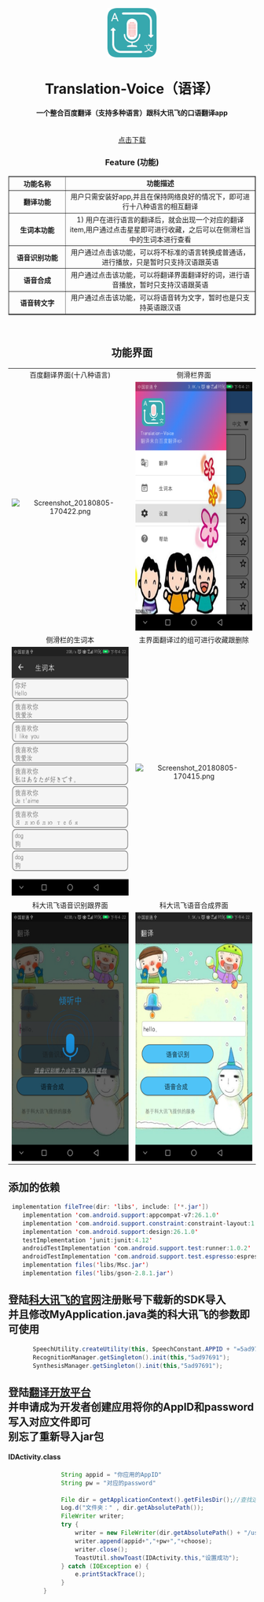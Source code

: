 <div align="center">
<img src="https://github.com/wanghao15536870732/Translation-Voice/blob/master/logo_t.png" height="100px" width="100px"/>
 
<h1>  Translation-Voice（语译） </h1>

#### 一个整合百度翻译（支持多种语言）跟科大讯飞的口语翻译app
<br />
<a href="https://github.com/wanghao15536870732/Translation-Voice/blob/master/app-release.apk?raw=true">点击下载</a>

<br />

### Feature (功能)

<table border="1px solid green" style="border-collapse: collapse" cellpadding="15">
        <tr>
            <th width="100px">功能名称</th>
            <td align="center"><strong>功能描述</strong></td>
        </tr>
        <tr>
            <th>翻译功能</th>
            <td align="center">用户只需安装好app,并且在保持网络良好的情况下，即可进行十八种语言的相互翻译</td>
        </tr>
        <tr>
            <th>生词本功能</th>
            <td align="center">1) 用户在进行语言的翻译后，就会出现一个对应的翻译item,用户通过点击星星即可进行收藏，之后可以在侧滑栏当中的生词本进行查看
        </tr>
        <tr>
            <th>语音识别功能</th>
            <td align="center">用户通过点击该功能，可以将不标准的语言转换成普通话，进行播放，只是暂时只支持汉语跟英语</td>
        </tr>
        <tr>
            <th>语音合成</th>
            <td align="center">用户通过点击该功能，可以将翻译界面翻译好的词，进行语音播放，暂时只支持汉语跟英语</td>
        </tr>
        <tr>
             <th>语音转文字</th>
            <td align="center">用户通过点击该功能，可以将语音转为文字，暂时也是只支持英语跟汉语</td>
        </tr>
        <tr>
            
</table>

<br />

</div>

<div align="center">

## 功能界面
|||
|:--:|:--:|
|百度翻译界面(十八种语言)|侧滑栏界面|
|![Screenshot_20180805-170422.png](https://upload-images.jianshu.io/upload_images/9140378-c9d2a4ba02ab625f.png?imageMogr2/auto-orient/strip%7CimageView2/2/w/300)|<div align=center><img width="290" height="505" src="https://github.com/wanghao15536870732/Translation-Voice/blob/master/picture/Screenshot_20180712-162101.png"/>|
|侧滑栏的生词本|主界面翻译过的组可进行收藏跟删除|
|<div align=center><img width="290" height="505" src="https://github.com/wanghao15536870732/Translation-Voice/blob/master/picture/Screenshot_20180712-162237.png"/></div>|![Screenshot_20180805-170415.png](https://upload-images.jianshu.io/upload_images/9140378-ed116e6bc4feac16.png?imageMogr2/auto-orient/strip%7CimageView2/2/w/300) |
|科大讯飞语音识别跟界面|科大讯飞语音合成界面|
|<div align=center><img width="290" height="505" src="https://github.com/wanghao15536870732/Translation-Voice/blob/master/picture/Screenshot_20180712-162224.png"/></div> | <div align=center><img width="290" height="505" src="https://github.com/wanghao15536870732/Translation-Voice/blob/master/picture/Screenshot_20180712-162231.png"/></div>|
 
 </div>
 
 
## 添加的依赖
```java
 implementation fileTree(dir: 'libs', include: ['*.jar'])
    implementation 'com.android.support:appcompat-v7:26.1.0'
    implementation 'com.android.support.constraint:constraint-layout:1.1.0'
    implementation 'com.android.support:design:26.1.0'
    testImplementation 'junit:junit:4.12'
    androidTestImplementation 'com.android.support.test:runner:1.0.2'
    androidTestImplementation 'com.android.support.test.espresso:espresso-core:3.0.2'
    implementation files('libs/Msc.jar')
    implementation files('libs/gson-2.8.1.jar')
 ```
 ## 登陆[科大讯飞的官网](http://www.xfyun.cn/)注册账号下载新的SDK导入<br>并且修改MyApplication.java类的科大讯飞的参数即可使用
 ```java
        SpeechUtility.createUtility(this, SpeechConstant.APPID + "=5ad97691");
        RecognitionManager.getSingleton().init(this,"5ad97691");
        SynthesisManager.getSingleton().init(this,"5ad97691");
 ```
 ## 登陆[翻译开放平台](https://fanyi-api.baidu.com/api/trans/product/index)<br>并申请成为开发者创建应用将你的AppID和password写入对应文件即可<br>别忘了重新导入jar包
 #### IDActivity.class
 ```java
                String appid = "你应用的AppID"
                String pw = "对应的password"

                File dir = getApplicationContext().getFilesDir();//查找这个应用下的所有文件所在的目录
                Log.d("文件夹：" , dir.getAbsolutePath());
                FileWriter writer;
                try {
                    writer = new FileWriter(dir.getAbsolutePath() + "/userinfo.txt");
                    writer.append(appid+","+pw+","+choose);
                    writer.close();
                    ToastUtil.showToast(IDActivity.this,"设置成功");
                } catch (IOException e) {
                    e.printStackTrace();
                }
           }
 ```
